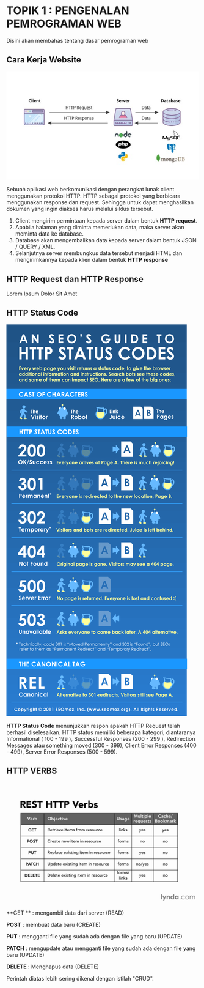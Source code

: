 # TOPIK 1 : PENGENALAN PEMROGRAMAN WEB

Disini akan membahas tentang dasar pemrograman web



## Cara Kerja Website

![cara-kerja-web.jpeg](cara-kerja-web.jpeg)

Sebuah aplikasi web berkomunikasi dengan perangkat lunak client menggunakan protokol HTTP.  HTTP sebagai protokol yang berbicara menggunakan response dan request. Sehingga untuk dapat menghasilkan dokumen yang ingin diakses harus melalui  siklus tersebut.

1. Client mengirim permintaan kepada server dalam bentuk **HTTP request**.
2. Apabila halaman yang diminta memerlukan data, maka server akan meminta data ke database.
3. Database akan mengembalikan data kepada server dalam bentuk JSON / QUERY / XML.
4. Selanjutnya server membungkus data tersebut menjadi HTML dan mengirimkannya kepada klien dalam bentuk **HTTP response**



## HTTP Request dan HTTP Response

Lorem Ipsum Dolor Sit Amet



## HTTP Status Code

![status-codes.gif](status-codes.gif)

**HTTP Status Code** menunjukkan respon apakah HTTP Request telah berhasil diselesaikan. HTTP status memiliki beberapa kategori, diantaranya Informational ( 100 - 199 ), Successful Responses (200 - 299 ), Redirection Messages atau something moved (300 - 399), Client Error Responses (400 - 499), Server Error Responses (500 - 599).



## HTTP VERBS

![http-verbs.jpg](http-verbs.jpg)

**GET ** : mengambil data dari server (READ)

**POST** : membuat data baru (CREATE)

**PUT** : mengganti file yang sudah ada dengan file yang baru 				   (UPDATE)

**PATCH** : mengupdate atau mengganti file yang sudah ada dengan file yang baru (UPDATE)

**DELETE** : Menghapus data (DELETE)

Perintah diatas lebih sering dikenal dengan istilah "CRUD".